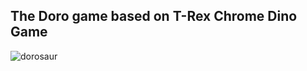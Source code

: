 ## The Doro game based on T-Rex Chrome Dino Game

![dorosaur](https://github.com/TNTKien/doro/assets/95180188/c5e3dedc-2168-479c-afff-ada1690a5d54)
